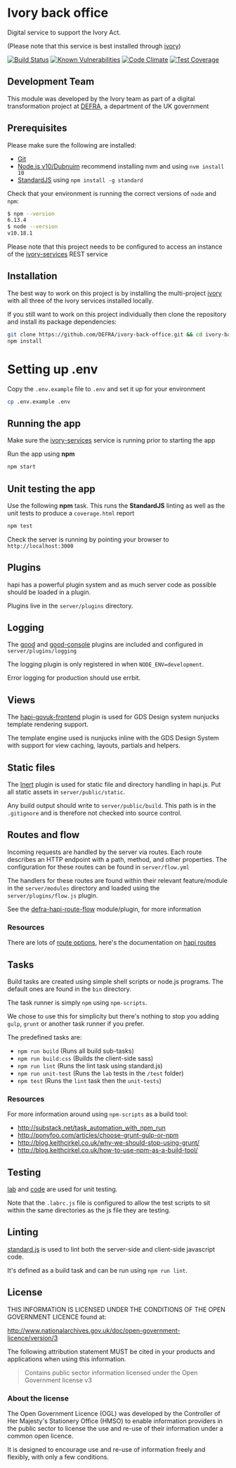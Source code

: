 # Ivory back office
Digital service to support the Ivory Act.

(Please note that this service is best installed through [ivory](https://github.com/DEFRA/ivory))

[![Build Status](https://travis-ci.com/DEFRA/ivory-back-office.svg?branch=master)](https://travis-ci.com/DEFRA/ivory-back-office)
[![Known Vulnerabilities](https://snyk.io/test/github/defra/ivory-back-office/badge.svg)](https://snyk.io/test/github/defra/ivory-back-office)
[![Code Climate](https://codeclimate.com/github/DEFRA/ivory-back-office/badges/gpa.svg)](https://codeclimate.com/github/DEFRA/ivory-back-office)
[![Test Coverage](https://codeclimate.com/github/DEFRA/ivory-back-office/badges/coverage.svg)](https://codeclimate.com/github/DEFRA/ivory-back-office/coverage)

## Development Team

This module was developed by the Ivory team as part of a digital transformation project at [DEFRA](https://www.gov.uk/government/organisations/department-for-environment-food-rural-affairs), a department of the UK government

## Prerequisites

Please make sure the following are installed:

- [Git](https://git-scm.com/book/en/v2/Getting-Started-Installing-Git)
- [Node.js v10/Dubnuim](https://nodejs.org/en/) recommend
  installing nvm and using `nvm install 10`
- [StandardJS](https://standardjs.com/) using `npm install -g standard`

Check that your environment is running the correct versions of `node` and `npm`:
```bash
$ npm --version
6.13.4
$ node --version
v10.18.1
```
Please note that this project needs to be configured to access an instance of the [ivory-services](https://github.com/DEFRA/ivory-services) REST service

## Installation

The best way to work on this project is by installing the multi-project [ivory](https://github.com/DEFRA/ivory) with all three of the ivory services installed locally.

If you still want to work on this project individually then clone the repository and install its package
dependencies:

```bash
git clone https://github.com/DEFRA/ivory-back-office.git && cd ivory-back-office
npm install
```

# Setting up .env

Copy the `.env.example` file to `.env` and set it up for your
environment

```bash
cp .env.example .env
```

## Running the app

Make sure the [ivory-services](https://github.com/DEFRA/ivory-services) service is running prior to starting the app

Run the app using  **npm**

```bash
npm start
```

## Unit testing the app

Use the following **npm** task. This runs the **StandardJS**
linting as well as the unit tests to produce a `coverage.html`
report

```bash
npm test
```

Check the server is running by pointing your browser to `http://localhost:3000`

## Plugins

hapi has a powerful plugin system and as much server code as possible should be loaded in a plugin.

Plugins live in the `server/plugins` directory.

## Logging

The [good](https://github.com/hapijs/good) and [good-console](https://github.com/hapijs/good-console) plugins are included and configured in `server/plugins/logging`

The logging plugin is only registered in when `NODE_ENV=development`.

Error logging for production should use errbit.

## Views

The [hapi-govuk-frontend](https://github.com/DEFRA/hapi-govuk-frontend) plugin is used for GDS Design system nunjucks template rendering support.

The template engine used is nunjucks inline with the GDS Design System with support for view caching, layouts, partials and helpers.

## Static files

The [Inert](https://github.com/hapijs/inert) plugin is used for static file and directory handling in hapi.js.
Put all static assets in `server/public/static`.

Any build output should write to `server/public/build`. This path is in the `.gitignore` and is therefore not checked into source control.

## Routes and flow

Incoming requests are handled by the server via routes. 
Each route describes an HTTP endpoint with a path, method, and other properties.
The configuration for these routes can be found in `server/flow.yml`

The handlers for these routes are found within their relevant feature/module in the `server/modules` directory and loaded using the `server/plugins/flow.js` plugin.

See the [defra-hapi-route-flow](https://github.com/DEFRA/defra-hapi-route-flow) module/plugin, for more information

### Resources

There are lots of [route options](http://hapijs.com/api#route-options), here's the documentation on [hapi routes](http://hapijs.com/tutorials/routing)

## Tasks

Build tasks are created using simple shell scripts or node.js programs.
The default ones are found in the `bin` directory.

The task runner is simply `npm` using `npm-scripts`.

We chose to use this for simplicity but there's nothing to stop you adding `gulp`, `grunt` or another task runner if you prefer. 

The predefined tasks are:

- `npm run build` (Runs all build sub-tasks)
- `npm run build:css` (Builds the client-side sass)
- `npm run lint` (Runs the lint task using standard.js)
- `npm run unit-test` (Runs the `lab` tests in the `/test` folder)
- `npm test` (Runs the `lint` task then the `unit-tests`)

### Resources

For more information around using `npm-scripts` as a build tool:

- http://substack.net/task_automation_with_npm_run
- http://ponyfoo.com/articles/choose-grunt-gulp-or-npm
- http://blog.keithcirkel.co.uk/why-we-should-stop-using-grunt/
- http://blog.keithcirkel.co.uk/how-to-use-npm-as-a-build-tool/

## Testing

[lab](https://github.com/hapijs/lab) and [code](https://github.com/hapijs/code) are used for unit testing.

Note that the `.labrc.js` file is configured to allow the test scripts to sit within the same directories as the js file they are testing.

## Linting

[standard.js](http://standardjs.com/) is used to lint both the server-side and client-side javascript code.

It's defined as a build task and can be run using `npm run lint`.

## License

THIS INFORMATION IS LICENSED UNDER THE CONDITIONS OF THE OPEN GOVERNMENT LICENCE found at:

<http://www.nationalarchives.gov.uk/doc/open-government-licence/version/3>

The following attribution statement MUST be cited in your products and applications when using this information.

>Contains public sector information licensed under the Open Government license v3

### About the license

The Open Government Licence (OGL) was developed by the Controller of Her Majesty's Stationery Office (HMSO) to enable information providers in the public sector to license the use and re-use of their information under a common open licence.

It is designed to encourage use and re-use of information freely and flexibly, with only a few conditions.

